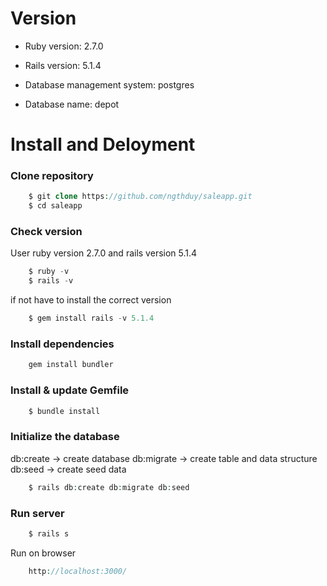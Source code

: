 ﻿# Version

* Ruby version: 2.7.0

* Rails version: 5.1.4

* Database management system: postgres

* Database name: depot

# Install and Deloyment

### Clone repository

```php
    $ git clone https://github.com/ngthduy/saleapp.git
    $ cd saleapp
```
### Check version
User ruby version 2.7.0 and rails version 5.1.4
```php
    $ ruby -v
    $ rails -v
```
if not have to install the correct version
```php
    $ gem install rails -v 5.1.4
```

### Install dependencies
```php
    gem install bundler
```
### Install & update Gemfile
```php
    $ bundle install
```

### Initialize the database
db:create -> create database
db:migrate -> create table and data structure
db:seed -> create seed data
```php
    $ rails db:create db:migrate db:seed
``` 
### Run server
```php
    $ rails s
```
Run on browser
```php
    http://localhost:3000/
```